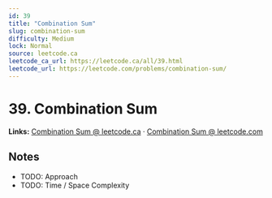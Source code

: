 ```yaml
--- 
id: 39
title: "Combination Sum"
slug: combination-sum
difficulty: Medium
lock: Normal
source: leetcode.ca
leetcode_ca_url: https://leetcode.ca/all/39.html
leetcode_url: https://leetcode.com/problems/combination-sum/
---
```


# 39. Combination Sum

**Links:** [Combination Sum @ leetcode.ca](https://leetcode.ca/all/39.html) · [Combination Sum @ leetcode.com](https://leetcode.com/problems/combination-sum/)

## Notes
- TODO: Approach
- TODO: Time / Space Complexity
